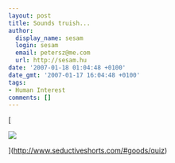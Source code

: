 ```yaml
---
layout: post
title: Sounds truish...
author:
  display_name: sesam
  login: sesam
  email: petersz@me.com
  url: http://sesam.hu
date: '2007-01-18 01:04:48 +0100'
date_gmt: '2007-01-17 16:04:48 +0100'
tags:
- Human Interest
comments: []
---
```


[

![](http://www.seductiveshorts.com/images/blogs/uptrader.gif)

](http://www.seductiveshorts.com/#goods/quiz)
